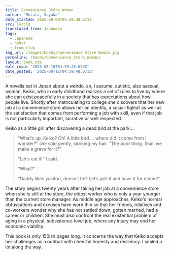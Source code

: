 ```yaml
---
title: Convenience Store Woman
author: 'Murata, Sayaka'
date_started: 2025-08-09T04:59:48.673Z
src: lvccld
translated_from: Japanese
tags:
  - Japanese
  - humor
  - from_club
img_url: /images/books/Convenience Store Woman.jpg
permalink: /books/Convenience_Store_Woman/
layout: book.njk
date_read: '2025-08-10T04:59:48.673Z'
date_posted: '2025-08-12T04:59:48.673Z'
---
```

A novella set in Japan about a weirdo, an, I assume, autistic, also asexual, woman, Keiko, who in early childhood realizes a set of rules to live by where she can exist peacefully in a society that has expectations about how people live. Shortly after matriculating to college she discovers that her new job at a convenience store allows her an identity, a social-figleaf as well as the satisfaction that comes from performing a job with skill, even if that job is not particularly important, lucrative or well respected.  
 
Keiko as a little girl after discovering a dead bird at the park....
<blockquote>
“What’s up, Keiko? Oh! A little bird … where did it come from I wonder?” she said gently, stroking my hair. “The poor thing. Shall we make a grave for it?”

“Let’s eat it!” I said.

“What?”

“Daddy likes yakitori, doesn’t he? Let’s grill it and have it for dinner!”
</blockquote>

The story begins twenty years after taking her job at a convenience store when she is still at the store, the oldest worker who is only a year younger than the current store manager.  As middle age approaches, Keiko's normal obfuscations and excuses have worn thin so that her friends, relatives and co-workers wonder why she has not settled down, gotten married, had a career or children.  She must also confront the real existential problem of aging in a physical, subsistence-level job, where any injury may end her economic viability.

This book is only 150ish pages long. It concerns the way that Keiko accepts her challenges as a oddball with cheerful honesty and resiliency. I smiled a lot along the way.

<!--
* <span meta="7.1@2025-08-10T03:27:49.082Z"></span> “What’s up, Keiko? Oh! A little bird … where did it come from I wonder?” she said gently, stroking my hair. “The poor thing. Shall we make a grave for it?”
“Let’s eat it!” I said.
“What?”
“Daddy likes yakitori, doesn’t he? Let’s grill it and have it for dinner!”

* <span meta="24.3@2025-08-10T04:23:04.475Z"></span> (What is a 'freeter'?). “When I was in my early twenties it wasn’t unusual to be a freeter, so I didn’t really need to make excuses. But subsequently everyone started hooking up with society, either through employment or marriage, and I was the only one who hadn’t done either.
While I always say it’s because I’m frail, deep down everyone must be thinking that if that’s so, why would I choose to do a job in which I’m on my feet for long periods every day?”

* <span meta="28.2@2025-08-10T04:59:48.673Z"></span> “The door opened quietly, and a tall man, almost six feet and lanky like a wire coat hanger, came in, his head drooping.
He looked as though he were made of wire, and his glasses were like silver twined around his face. He was wearing a white shirt and black trousers as dictated by the store rules, but he was too skinny and the shirt didn’t fit him, so that while his wrists were exposed, the fabric was unnaturally puckered around his stomach.
I covered my shock at his skin-and-bone appearance by quickly lowering my head in greeting.
“Pleased to meet you! I’m Furukura, from the day shift. Looking forward to working with you!” -->

